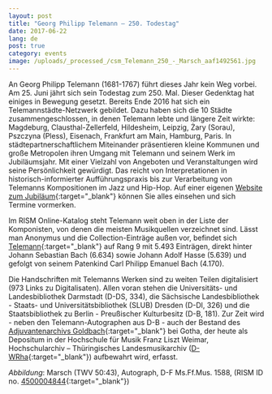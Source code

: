 ```yaml
---
layout: post
title: "Georg Philipp Telemann – 250. Todestag"
date: 2017-06-22
lang: de
post: true
category: events
image: /uploads/_processed_/csm_Telemann_250_-_Marsch_aaf1492561.jpg
---
```



An Georg Philipp Telemann (1681-1767) führt dieses Jahr kein Weg vorbei. Am 25. Juni jährt sich sein Todestag zum 250. Mal. Dieser Gedenktag hat einiges in Bewegung gesetzt. Bereits Ende 2016 hat sich ein Telemannstädte-Netzwerk gebildet. Dazu haben sich die 10 Städte zusammengeschlossen, in denen Telemann lebte und längere Zeit wirkte: Magdeburg, Clausthal-Zellerfeld, Hildesheim, Leipzig, Żary (Sorau), Pszczyna (Pless), Eisenach, Frankfurt am Main, Hamburg, Paris. In städtepartnerschaftlichem Miteinander präsentieren kleine Kommunen und große Metropolen ihren Umgang mit Telemann und seinem Werk im Jubiläumsjahr. Mit einer Vielzahl von Angeboten und Veranstaltungen wird seine Persönlichkeit gewürdigt. Das reicht von Interpretationen in historisch-informierter Aufführungspraxis bis zur Verarbeitung von Telemanns Kompositionen im Jazz und Hip-Hop. Auf einer eigenen [Website zum Jubiläum](http://www.telemann2017.eu/){:target="_blank"} können Sie alles einsehen und sich Termine vormerken.



Im RISM Online-Katalog steht Telemann weit oben in der Liste der Komponisten, von denen die meisten Musikquellen verzeichnet sind. Lässt man Anonymus und die Collection-Einträge außen vor, befindet sich [Telemann](https://opac.rism.info/search?View=rism&author=Telemann+Georg+Philipp){:target="_blank"} auf Rang 9 mit 5.493 Einträgen, direkt hinter Johann Sebastian Bach (6.634) sowie Johann Adolf Hasse (5.639) und gefolgt von seinem Patenkind Carl Philipp Emanuel Bach (4.170).

Die Handschriften mit Telemanns Werken sind zu weiten Teilen digitalisiert (973 Links zu Digitalisaten). Allen voran stehen die Universitäts- und Landesbibliothek Darmstadt (D-DS, 334), die Sächsische Landesbibliothek - Staats- und Universitätsbibliothek (SLUB) Dresden (D-Dl, 326) und die Staatsbibliothek zu Berlin - Preußischer Kulturbesitz (D-B, 181). Zur Zeit wird - neben den Telemann-Autographen aus D-B - auch der Bestand des [Adjuvantenarchivs Goldbach](https://opac.rism.info/search?View=rism&author=Telemann+Georg+Philipp&siglum=D-WRha){:target="_blank"} bei Gotha, der heute als Depositum in der Hochschule für Musik Franz Liszt Weimar, Hochschularchiv – Thüringisches Landesmusikarchiv ([D-WRha](http://www.hfm-weimar.de/index.php?id=343#joPageDown){:target="_blank"}) aufbewahrt wird, erfasst.





_Abbildung_: Marsch (TWV 50:43), Autograph, D-F Ms.Ff.Mus. 1588, (RISM ID no. [4500004844](https://opac.rism.info/search?id=450004844){:target="_blank"})









<script type="text/javascript">var switchTo5x=true;</script><script type="text/javascript" src="http://w.sharethis.com/button/buttons.js"></script><script type="text/javascript">stLight.options({publisher: "9b601438-1ce1-49d8-bfd7-9cff5df54c17", doNotHash: false, doNotCopy: false, hashAddressBar: false});</script>


